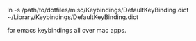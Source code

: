 ln -s /path/to/dotfiles/misc/Keybindings/DefaultKeyBinding.dict ~/Library/Keybindings/DefaultKeyBinding.dict

for emacs keybindings all over mac apps.
